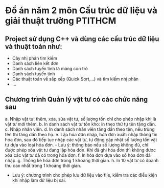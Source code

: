 # Đồ án năm 2 môn Cấu trúc dữ liệu và giải thuật trường PTITHCM
## Project sử dụng C++ và dùng các cấu trúc dữ liệu và thuật toán như:
- Cây nhị phân tìm kiếm
- Danh sách liên kết đơn
- Danh sách tuyến tính là mảng con trỏ
- Danh sách tuyến tính
- Các thuật toán về sắp xếp (Quick Sort,...) và tìm kiếm nhị phân
- ...
## Chương trình Quản lý vật tư có các chức năng sau
a. Nhập vật tư: thêm, xóa, sửa vật tư, số lượng tồn chỉ cho phép nhập khi là vật tư mới thêm.
b. In danh sách vật tư tồn kho: in theo thứ tự tên tăng dần.
c. Nhập nhân viên.
d. In danh sách nhân viên tăng dần theo tên, nếu trùng tên thì tăng dần theo họ.
e. Lập hóa đơn nhập, hóa đơn xuất: nhập thông tin hóa đơn, sau đó tiếp tục nhập các vật tư, tự động cập nhật số lượng tồn vật tư dựa vào loại hóa đơn.
    - Lưu ý: thông báo nếu số lượng không đủ, chỉ được phép xóa vật tư đang lập hóa đơn. Khi đã ghi hóa đơn thì không được xóa các vật tư đã có trong hóa đơn.
f. In hóa đơn dựa vào số hóa đơn đã nhập.
g. Thống kê hóa đơn trong 1 khoảng thời gian.
h. In 10 vật tư có doanh thu cao nhất trong 1 khoảng thời gian.
- Lưu ý: chương trình cho phép lưu dữ liệu vào file, kiểm tra các điều kiện khi nhập làm dữ liệu bị sai.